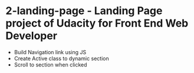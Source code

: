 # 2-landing-page - Landing Page project of Udacity for Front End Web Developer

- Build Navigation link using JS
- Create Active class to dynamic section
- Scroll to section when clicked